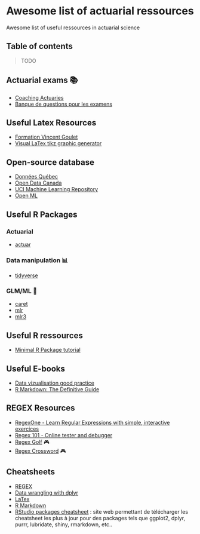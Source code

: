 # Awesome list of actuarial ressources
Awesome list of useful ressources in actuarial science


## Table of contents
> TODO



## Actuarial exams :books:
* [Coaching Actuaries](https://www.coachingactuaries.com)
* [Banque de questions pour les examens](http://www.saab.org/actuarial.cgi)

## Useful Latex Resources 
* [Formation Vincent Goulet](https://gitlab.com/vigou3/formation-latex-ul)
* [Visual LaTex tikz graphic generator](https://www.mathcha.io/editor)

## Open-source database
* [Données Québec](https://www.donneesquebec.ca/fr/)
* [Open Data Canada](https://open.canada.ca/en/open-data)
* [UCI Machine Learning Repository](https://archive.ics.uci.edu/ml/index.php)
* [Open ML](https://www.openml.org/home)

## Useful R Packages

### Actuarial
* [actuar](https://gitlab.com/vigou3/actuar)

### Data manipulation :bar_chart:
* [tidyverse](https://tidyverse.tidyverse.org)

### GLM/ML :crystal_ball:
* [caret](https://cran.r-project.org/web/packages/caret/vignettes/caret.html)
* [mlr](https://mlr.mlr-org.com)
* [mlr3](https://mlr3.mlr-org.com/reference/mlr3-package.html)


## Useful R ressources
* [Minimal R Package tutorial](https://kbroman.org/pkg_primer/)


## Useful E-books
* [Data vizualisation good practice](https://serialmentor.com/dataviz/aesthetic-mapping.html)
* [R Markdown: The Definitive Guide](https://bookdown.org/yihui/rmarkdown/)

## REGEX Resources
+ [RegexOne - Learn Regular Expressions with simple, interactive exercices](https://regexone.com/)
+ [Regex 101 - Online tester and debugger](https://regex101.com/)
+ [Regex Golf](https://alf.nu/RegexGolf) :video_game:
+ [Regex Crossword](https://regexcrossword.com/) :video_game:

## Cheatsheets
+ [REGEX](http://overapi.com/regex)
+ [Data wrangling with dplyr](https://rstudio.com/wp-content/uploads/2015/02/data-wrangling-cheatsheet.pdf)
+ [LaTex](http://tug.ctan.org/info/undergradmath/undergradmath.pdf)
+ [R Markdown](https://rstudio.com/wp-content/uploads/2015/02/rmarkdown-cheatsheet.pdf)
+ [RStudio packages cheatsheet](https://rstudio.com/resources/cheatsheets/) : site web permettant de télécharger les cheatsheet les plus à jour pour des packages tels que ggplot2, dplyr, purrr, lubridate, shiny, rmarkdown, etc..
